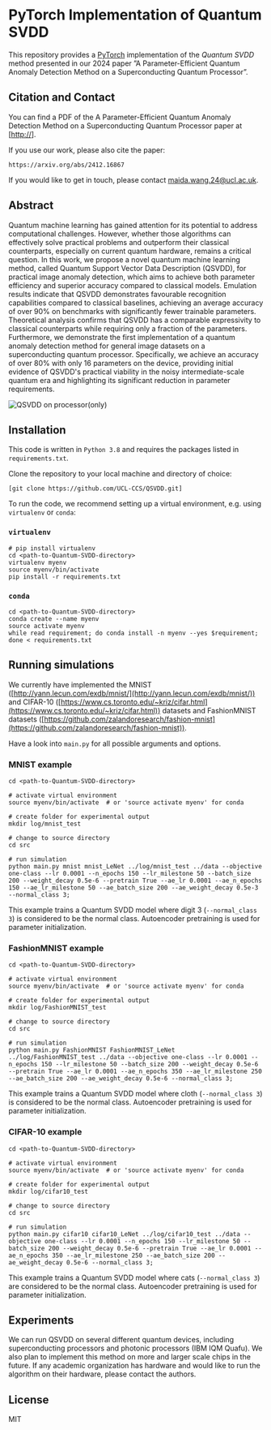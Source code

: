 # PyTorch Implementation of Quantum SVDD
This repository provides a [PyTorch](https://pytorch.org/) implementation of the *Quantum SVDD* method presented in our 2024 paper ”A Parameter-Efficient Quantum Anomaly Detection Method on a Superconducting Quantum Processor”.


## Citation and Contact
You can find a PDF of the A Parameter-Efficient Quantum Anomaly Detection Method on a Superconducting Quantum Processor paper at 
[[http://](https://arxiv.org/abs/2412.16867)].

If you use our work, please also cite the paper:
```
https://arxiv.org/abs/2412.16867
```

If you would like to get in touch, please contact [maida.wang.24@ucl.ac.uk](mailto:maida.wang.24@ucl.ac.uk).


## Abstract
Quantum machine learning has gained attention for its potential to address computational challenges. However, whether those algorithms can effectively solve practical problems and outperform their classical counterparts, especially on current quantum hardware, remains a critical question. In this work, we propose a novel quantum machine learning method, called Quantum Support Vector Data Description (QSVDD), for practical image anomaly detection, which aims to achieve both parameter efficiency and superior accuracy compared to classical models.  Emulation results indicate that QSVDD demonstrates favourable recognition capabilities compared to classical baselines, achieving an average accuracy of over 90% on benchmarks with significantly fewer trainable parameters. Theoretical analysis confirms that QSVDD has a comparable expressivity to classical counterparts while requiring only a fraction of the parameters.
Furthermore, we demonstrate the first implementation of a quantum anomaly detection method for general image datasets on a superconducting quantum processor. Specifically, we achieve an accuracy of over 80% with only 16 parameters on the device, providing initial evidence of QSVDD's practical viability in the noisy intermediate-scale quantum era and highlighting its significant reduction in parameter requirements.

![QSVDD on processor(only)](https://github.com/user-attachments/assets/ba85a024-9de5-4c66-a667-13b902d57039)




## Installation
This code is written in `Python 3.8` and requires the packages listed in `requirements.txt`.

Clone the repository to your local machine and directory of choice:
```
[git clone https://github.com/UCL-CCS/QSVDD.git]
```

To run the code, we recommend setting up a virtual environment, e.g. using `virtualenv` or `conda`:

### `virtualenv`
```
# pip install virtualenv
cd <path-to-Quantum-SVDD-directory>
virtualenv myenv
source myenv/bin/activate
pip install -r requirements.txt
```

### `conda`
```
cd <path-to-Quantum-SVDD-directory>
conda create --name myenv
source activate myenv
while read requirement; do conda install -n myenv --yes $requirement; done < requirements.txt
```


## Running simulations

We currently have implemented the MNIST ([http://yann.lecun.com/exdb/mnist/](http://yann.lecun.com/exdb/mnist/)) and 
CIFAR-10 ([https://www.cs.toronto.edu/~kriz/cifar.html](https://www.cs.toronto.edu/~kriz/cifar.html)) datasets and 
FashionMNIST datasets ([https://github.com/zalandoresearch/fashion-mnist](https://github.com/zalandoresearch/fashion-mnist)).

Have a look into `main.py` for all possible arguments and options.

### MNIST example
```
cd <path-to-Quantum-SVDD-directory>

# activate virtual environment
source myenv/bin/activate  # or 'source activate myenv' for conda

# create folder for experimental output
mkdir log/mnist_test

# change to source directory
cd src

# run simulation
python main.py mnist mnist_LeNet ../log/mnist_test ../data --objective one-class --lr 0.0001 --n_epochs 150 --lr_milestone 50 --batch_size 200 --weight_decay 0.5e-6 --pretrain True --ae_lr 0.0001 --ae_n_epochs 150 --ae_lr_milestone 50 --ae_batch_size 200 --ae_weight_decay 0.5e-3 --normal_class 3;
```
This example trains a Quantum SVDD model where digit 3 (`--normal_class 3`) is considered to be the normal class. Autoencoder
pretraining is used for parameter initialization.

### FashionMNIST example
```
cd <path-to-Quantum-SVDD-directory>

# activate virtual environment
source myenv/bin/activate  # or 'source activate myenv' for conda

# create folder for experimental output
mkdir log/FashionMNIST_test

# change to source directory
cd src

# run simulation
python main.py FashionMNIST FashionMNIST_LeNet ../log/FashionMNIST_test ../data --objective one-class --lr 0.0001 --n_epochs 150 --lr_milestone 50 --batch_size 200 --weight_decay 0.5e-6 --pretrain True --ae_lr 0.0001 --ae_n_epochs 350 --ae_lr_milestone 250 --ae_batch_size 200 --ae_weight_decay 0.5e-6 --normal_class 3;
```
This example trains a Quantum SVDD model where cloth (`--normal_class 3`) is considered to be the normal class. 
Autoencoder pretraining is used for parameter initialization.

### CIFAR-10 example
```
cd <path-to-Quantum-SVDD-directory>

# activate virtual environment
source myenv/bin/activate  # or 'source activate myenv' for conda

# create folder for experimental output
mkdir log/cifar10_test

# change to source directory
cd src

# run simulation
python main.py cifar10 cifar10_LeNet ../log/cifar10_test ../data --objective one-class --lr 0.0001 --n_epochs 150 --lr_milestone 50 --batch_size 200 --weight_decay 0.5e-6 --pretrain True --ae_lr 0.0001 --ae_n_epochs 350 --ae_lr_milestone 250 --ae_batch_size 200 --ae_weight_decay 0.5e-6 --normal_class 3;
```
This example trains a Quantum SVDD model where cats (`--normal_class 3`) are considered to be the normal class. 
Autoencoder pretraining is used for parameter initialization.

## Experiments
We can run QSVDD on several different quantum devices, including superconducting processors and photonic processors (IBM IQM Quafu). We also plan to implement this method on more and larger scale chips in the future.
If any academic organization has hardware and would like to run the algorithm on their hardware, please contact the authors.


## License
MIT
